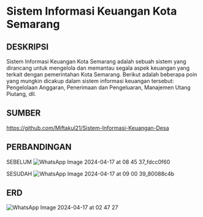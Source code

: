 # Sistem Informasi Keuangan Kota Semarang #
## DESKRIPSI 
Sistem Informasi Keuangan Kota Semarang adalah sebuah sistem yang dirancang untuk mengelola dan memantau segala aspek keuangan yang terkait dengan pemerintahan Kota Semarang. Berikut adalah beberapa poin yang mungkin dicakup dalam sistem informasi keuangan tersebut: Pengelolaan Anggaran, Penerimaan dan Pengeluaran, Manajemen Utang Piutang, dll.
## SUMBER 
https://github.com/Miftakul21/Sistem-Informasi-Keuangan-Desa
## PERBANDINGAN
SEBELUM
![WhatsApp Image 2024-04-17 at 08 45 37_fdcc0f60](https://github.com/Khairunnisazhafira/PengkodeanDanPemrograman-SistemInformasi-Keuangan-Kota-Semarang/assets/152596345/7f5b7830-7b49-4755-93f8-16168abc9ef3)

SESUDAH
![WhatsApp Image 2024-04-17 at 09 00 39_80088c4b](https://github.com/Khairunnisazhafira/PengkodeanDanPemrograman-SistemInformasi-Keuangan-Kota-Semarang/assets/152596345/31bc51cb-2af0-4b64-acfc-25cf4974b602)
## ERD 
![WhatsApp Image 2024-04-17 at 02 47 27](https://github.com/Khairunnisazhafira/SistemInformasi-Keuangan-Kota-Semarang/assets/152596345/f924f638-f89a-4b5d-96c0-b3974249b63f)
